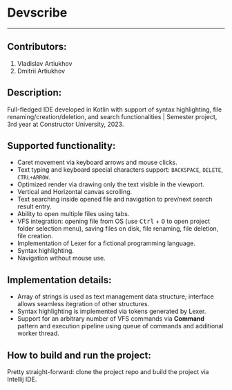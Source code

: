# Devscribe
---

## Contributors:

1. Vladislav Artiukhov
2. Dmitrii Artiukhov


## Description:

Full-fledged IDE developed in Kotlin with support of syntax highlighting, file renaming/creation/deletion, and search functionalities | Semester project, 3rd year at Constructor University, 2023.


## Supported functionality:
- Caret movement via keyboard arrows and mouse clicks.
- Text typing and keyboard special characters support: `BACKSPACE`, `DELETE`, `CTRL+ARROW`.
- Optimized render via drawing only the text visible in the viewport.
- Vertical and Horizontal canvas scrolling.
- Text searching inside opened file and navigation to prev/next search result entry.
- Ability to open multiple files using tabs.
- VFS integration: opening file from OS (use <kbd>Ctrl</kbd> + <kbd>O</kbd> to open project folder selection menu), saving files on disk, file renaming, file deletion, file creation.
- Implementation of Lexer for a fictional programming language.
- Syntax highlighting.
- Navigation without mouse use.


## Implementation details:
- Array of strings is used as text management data structure; interface allows seamless itegration of other structures.
- Syntax highlighting is implemented via tokens generated by Lexer.
- Support for an arbitrary number of VFS commands via **Command** pattern and execution pipeline using queue of commands and additional worker thread.


## How to build and run the project:
Pretty straight-forward: clone the project repo and build the project via Intellij IDE.
